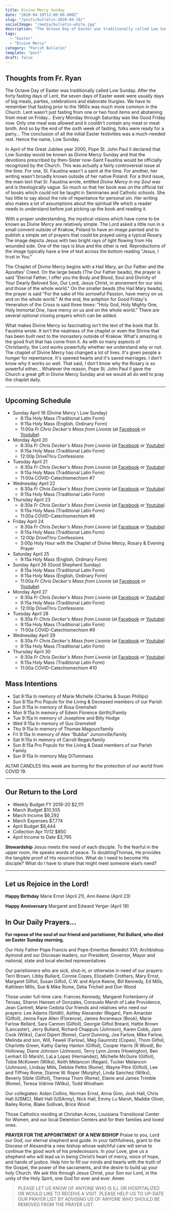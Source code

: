 ```yaml
---
title: Divine Mercy Sunday
date: "2020-04-19T12:00:00.000Z"
slug: "/posts/bulletin-2020-04-19/"
socialImage: "/media/bulletin-white.jpg"
description: "The Octave Day of Easter was traditionally called Low Sunday. In April 2000, Pope St. John Paul II established the Octave Day of Easter as Divine Mercy Sunday in reference to the mystical visions of St. Faustina of Krakow."
tags:
  - "Easter"
  - "Divine Mercy"
category: "Parish Bulletin"
template: "post"
draft: false
---
```


## Thoughts from Fr. Ryan

The Octave Day of Easter was traditionally called Low Sunday. After the forty fasting days of Lent, the seven days of Easter week were usually days of big meals, parties, celebrations and elaborate liturgies. We have to remember that fasting prior to the 1960s was much more common in the Church. Lent wasn't just fasting from one or two food items and abstaining from meat on Friday... Every Monday through Saturday was like Good Friday now. Only one meal was allowed and it couldn't contain any meat or meat broth. And so by the end of the sixth week of fasting, folks were ready for a party... The conclusion of all the initial Easter festivities was a much-needed rest. Hence the name, Low Sunday.

In April of the Great Jubilee year 2000, Pope St. John Paul II declared that Low Sunday would be known as Divine Mercy Sunday and that the devotions prescribed by then-Sister now-Saint Faustina would be officially recognized by the Church. This was actually a fairly controversial issue at the time. For one, St. Faustina wasn't a saint at the time. For another, her writing wasn't broadly known outside of her native Poland. For a third issue, the main text that Sr. Faustina wrote, entitled _Divine Mercy in my Soul_ was and is theologically vague. So much so that her book was on the official list of books which could not be taught in Seminaries and Catholic schools. She has little to say about the role of repentance for personal sin. Her writing also makes a lot of assumptions about the spiritual life which a reader needs to understand before just picking up the book and reading it.

With a proper understanding, the mystical visions which have come to be known as _Divine Mercy_ are relatively simple. The Lord asked a little nun in a small convent outside of Krakow, Poland to have an image painted and to publish a simple set of prayers that could be prayed using a typical Rosary. The image depicts Jesus with two bright rays of light flowing from His wounded side. One of the rays is blue and the other is red. Reproductions of the image typically have a line of text across the bottom reading "Jesus, I trust in You."

The Chaplet of Divine Mercy begins with a Hail Mary, an Our Father and the Apostles' Creed. On the large beads (The Our Father beads), the prayer is said "Eternal Father, I offer you the Body and Blood, Soul and Divinity of Your Dearly Beloved Son, Our Lord, Jesus Christ, in atonement for our sins and those of the whole world." On the smaller beads (the Hail Mary beads), the prayer is said "For the sake of His sorrowful Passion, have mercy on us and on the whole world." At the end, the antiphon for Good Friday's Veneration of the Cross is said three times: "Holy God, Holy Mighty One, Holy Immortal One, have mercy on us and on the whole world." There are several optional closing prayers which can be added.

What makes Divine Mercy so fascinating isn't the text of the book that St. Faustina wrote. It isn't the neatness of the chaplet or even the Shrine that has been built next to the monastery outside of Krakow. What's amazing is the good fruit that has come from it. As with so many aspects of Christianity, the Lord works powerfully whether we understand why or not. The chaplet of Divine Mercy has changed a lot of lives. It's given people a hunger for repentance. It's opened hearts and it's saved marriages. I don't know why it works so well. That said, I don't know why the Rosary is so powerful either... Whatever the reason, Pope St. John Paul II gave the Church a great gift in Divine Mercy Sunday and we would all do well to pray the chaplet daily.

---

## Upcoming Schedule

- Sunday April 19 (Divine Mercy \ Low Sunday)
  - 8:15a Holy Mass (Traditional Latin Form)
  - 9:15a Holy Mass (English, Ordinary Form)
  - 11:00a _Fr Chris Decker's Mass from Livonia_ (at [Facebook](https://www.facebook.com/cdecker) or [Youtube](https://www.youtube.com/catholicunderground))
- Monday April 20
  - 8:30a _Fr Chris Decker's Mass from Livonia_ (at [Facebook](https://www.facebook.com/cdecker) or [Youtube](https://www.youtube.com/catholicunderground))
  - 9:15a Holy Mass (Traditional Latin Form)
  - 12:00p DriveThru Confessions
- Tuesday April 21
  - 8:30a _Fr Chris Decker's Mass from Livonia_ (at [Facebook](https://www.facebook.com/cdecker) or [Youtube](https://www.youtube.com/catholicunderground))
  - 9:15a Holy Mass (Traditional Latin Form)
  - 11:00a COVID-Catechismechism #7
- Wednesday April 22
  - 8:30a _Fr Chris Decker's Mass from Livonia_ (at [Facebook](https://www.facebook.com/cdecker) or [Youtube](https://www.youtube.com/catholicunderground))
  - 9:15a Holy Mass (Traditional Latin Form)
- Thursday April 23
  - 8:30a _Fr Chris Decker's Mass from Livonia_ (at [Facebook](https://www.facebook.com/cdecker) or [Youtube](https://www.youtube.com/catholicunderground))
  - 9:15a Holy Mass (Traditional Latin Form)
  - 11:00a COVID-Catechismechism #8
- Friday April 24
  - 8:30a _Fr Chris Decker's Mass from Livonia_ (at [Facebook](https://www.facebook.com/cdecker) or [Youtube](https://www.youtube.com/catholicunderground))
  - 9:15a Holy Mass (Traditional Latin Form)
  - 12:00p DriveThru Confessions
  - 3:00p Holy Hour with the Chaplet of Divine Mercy, Rosary & Evening Prayer
- Saturday April 25
  - 9:15a Holy Mass (English, Ordinary Form)
- Sunday April 26 (Good Shepherd Sunday)
  - 8:15a Holy Mass (Traditional Latin Form)
  - 9:15a Holy Mass (English, Ordinary Form)
  - 11:00a _Fr Chris Decker's Mass from Livonia_ (at [Facebook](https://www.facebook.com/cdecker) or [Youtube](https://www.youtube.com/catholicunderground))
- Monday April 27
  - 8:30a _Fr Chris Decker's Mass from Livonia_ (at [Facebook](https://www.facebook.com/cdecker) or [Youtube](https://www.youtube.com/catholicunderground))
  - 9:15a Holy Mass (Traditional Latin Form)
  - 12:00p DriveThru Confessions
- Tuesday April 28
  - 8:30a _Fr Chris Decker's Mass from Livonia_ (at [Facebook](https://www.facebook.com/cdecker) or [Youtube](https://www.youtube.com/catholicunderground))
  - 9:15a Holy Mass (Traditional Latin Form)
  - 11:00a COVID-Catechismechism #9
- Wednesday April 29
  - 8:30a _Fr Chris Decker's Mass from Livonia_ (at [Facebook](https://www.facebook.com/cdecker) or [Youtube](https://www.youtube.com/catholicunderground))
  - 9:15a Holy Mass (Traditional Latin Form)
- Thursday April 30
  - 8:30a _Fr Chris Decker's Mass from Livonia_ (at [Facebook](https://www.facebook.com/cdecker) or [Youtube](https://www.youtube.com/catholicunderground))
  - 9:15a Holy Mass (Traditional Latin Form)
  - 11:00a COVID-Catechismechism #10

## Mass Intentions

- Sat 9:15a In memory of Marie Michelle (Charles & Susan Phillips)
- Sun 8:15a Pro Populo for the Living & Deceased members of our Parish
- Sun 9:15a In memory of Rosa Gremshell
- Mon 9:15a In memory of Edwin Florence (birth)/Family
- Tue 9:15a In memory of Josephine and Billy Hodge
- Wed 9:15a In memory of Gus Gremshell
- Thu 9:15a In memory of Thomas Magoun/family
- Fri 9:15a In memory of Alex “Bubba” Jumonville/family
- Sat 9:15a In memory of Carroll Regan/family
- Sun 8:15a Pro Populo for the Living & Dead members of our Parish Family
- Sun 9:15a In memory May DiTommaso

ALTAR CANDLES this week are burning for the protection of our world from COVID 19.

---

## Our Return to the Lord

- Weekly Budget FY 2019-20 \$2,111
- March Budget \$10,555
- March Income \$6,292
- March Expenses \$7,774
- April Budget \$8,444
- Collection Apr 11/12 \$850
- April Income to Date \$3,795

**Stewardship** Jesus meets the need of each disciple. To the fearful in the upper room, He speaks words of peace. To doubtingThomas, He provides the tangible proof of His resurrection. What do I need to become His disciple? What do I have to share that might meet someone else’s need?

---

## Let us Rejoice in the Lord!

**Happy Birthday** Marie Ernst (April 21), Ann Keene (April 23)

**Happy Anniversary** Margaret and Edward Yerger (April 19)

## In Our Daily Prayers…

**For repose of the soul of our friend and parishioner, Pat Bullard, who died on Easter Sunday morning.**

Our Holy Father Pope Francis and Pope-Emeritus Benedict XVI; Archbishop Aymond and our Diocesan leaders, our President, Governor, Mayor and national, state and local elected representatives

Our parishioners who are sick, shut-in, or otherwise in need of our prayers: Terri Brown, Libby Bullard, Connie Copes, Elizabeth Crothers, Mary Ernst, Margaret Gilfoil, Susan Gilfoil, C.W. and Alyce Keene, Bill Kennedy, Ed Mills, Kathleen Mills, Sue & Mike Rome, Delia Trichell and Don Wood

Those under full-time care: Frances Kennedy, Margaret Fortenberry of Tensas, Sharon Hansen of Gonzales, Consuelo Marsh of Lake Providence, Jean Cantrell, Marie Cedota
Our friends and relatives who need our prayers: Lee Adams (Smith), Ashley Alexander (Regan), Pam Amacker (Gilfoil), Jenna Faye Allen (Florence), James Arceneaux (Book), Marie Farlow Bellard, Sara Cannon (Gilfoil), Georgie Gilfoil Breard, Hattie Brown (Lancaster), Jerry Bullard, Richard Chappuis (Johnson), Karen Cobb, Jami Cook (Wilks), Carol Dipert (Rome), Carol Dunning, Joe Farlow, Mike Farlow, Melinda and son, Will, Fewell (Farlow), Meg Gaumnitz (Copes), Thom Gilfoil, Charlotte Green, Kathy Garley Hanlon (Gilfoil), Cooper Harris (R Wood), Bo Holloway, Diane Johnson (Johnson), Terry Lynn Jones (Howington), Ben Lenhart (G Marsh), LaLa Lopez (Hernandez), Michelle McGuire (Gilfoil), Tobie McKowen (Wilks), Keith Melancon (Regan), Tucker Melancon (Johnson), Lindsay Mills, Debbie Pettis (Rome), Wayne Pitre (Gilfoil), Lee and Tiffney Rome, Dianne W. Roper (Murphy), Linda Sanchez (Wilks), Beverly Sibile (Gilfoil), Theresa Thom (Rome), Elaine and James Trimble (Rome), Teresa Vidrine (Wilks), Todd Windham

Our collegiates: Aidan Collins, Norman Ernst, Anna Ginn, Josh Hall, Chris Hall (USMC), Matt Hall (USArmy), Nick Hall, Emmy Lu Marsh, Maddie Oliver, Bailey Rome, Blake Sullivan, Brice Wood

Those Catholics residing at Christian Acres, Louisiana Transitional Center for Women, and our local Detention Centers and for their families and loved ones.

**PRAYER FOR THE APPOINTMENT OF A NEW BISHOP** Praise to you, Lord our God, our eternal shepherd and guide. In your faithfulness, grant to the Diocese of Alexandria a new bishop whose watchful care will serve to continue the good work of his predecessors. In your Love, give us a shepherd who will lead us in being Christ’s heart of mercy, voice of hope, and hands of justice. Help him to fill our minds and hearts with the truth of the Gospel, the power of the sacraments, and the desire to build up your holy Church. We ask this through Jesus Christ, your Son our Lord, in the unity of the Holy Spirit, one God for ever and ever. Amen

> PLEASE LET US KNOW OF ANYONE WHO IS ILL OR HOSPITALIZED OR WOULD LIKE TO RECEIVE A VISIT.
> PLEASE HELP US TO UP-DATE OUR PRAYER LIST BY ADVISING US OF ANYONE WHO SHOULD BE REMOVED FROM THE PRAYER LIST.
